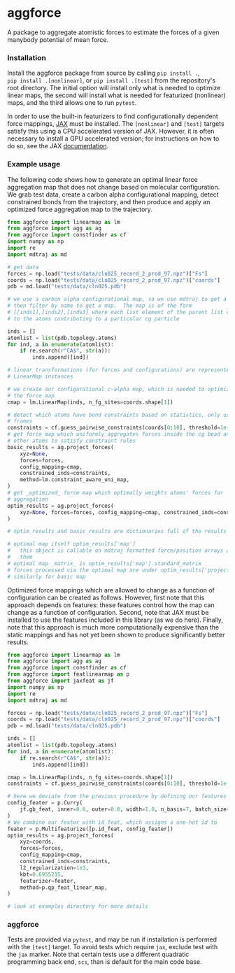 # aggforce

A package to aggregate atomistic forces to estimate the forces of a given
manybody potential of mean force. 

### Installation

Install the aggforce package from source by calling `pip install .`,  
`pip install .[nonlinear]`, or `pip install .[test]` from the 
repository's root directory. The initial option will install only what is 
needed to optimize linear maps, the second will install what is needed for 
featurized (nonlinear) maps, and the third allows one to run `pytest`.

In order to use the built-in featurizers to find configurationally dependent
force mappings, [JAX](https://github.com/google/jax) must be installed. 
The `[nonlinear]` and `[test]` targets satisfy this using a CPU accelerated 
version of JAX.  However, it is often necessary to install a GPU 
accelerated version; for instructions on how to do so, see the JAX 
[documentation](https://github.com/google/jax).

### Example usage

The following code shows how to generate an optimal linear force aggregation
map that does not change based on molecular configuration. We grab test data, 
create a carbon alpha configurational mapping, detect
constrained bonds from the trajectory, and then produce and apply an optimized
force aggregation map to the trajectory.

```python
from aggforce import linearmap as lm
from aggforce import agg as ag
from aggforce import constfinder as cf
import numpy as np
import re
import mdtraj as md

# get data
forces = np.load("tests/data/cln025_record_2_prod_97.npz")["Fs"]
coords = np.load("tests/data/cln025_record_2_prod_97.npz")["coords"]
pdb = md.load("tests/data/cln025.pdb")

# we use a carbon alpha configurational map, so we use mdtraj to get a topology an
# then filter by name to get a map.  The map is of the form
# [[inds1],[inds2],[inds3] where each list element of the parent list corresponds
# to the atoms contributing to a particular cg particle

inds = []
atomlist = list(pdb.topology.atoms)
for ind, a in enumerate(atomlist):
    if re.search(r"CA$", str(a)):
        inds.append([ind])

# linear transformations (for forces and configurations) are represented by 
# LinearMap instances

# we create our configurational c-alpha map, which is needed to optimize
# the force map
cmap = lm.LinearMap(inds, n_fg_sites=coords.shape[1])

# detect which atoms have bond constraints based on statistics, only use 10
# frames
constraints = cf.guess_pairwise_constraints(coords[0:10], threshold=1e-3)
# get force map which uniformly aggregates forces inside the cg bead and adds
# other atoms to satisfy constraint rules
basic_results = ag.project_forces(
    xyz=None,
    forces=forces,
    config_mapping=cmap,
    constrained_inds=constraints,
    method=lm.constraint_aware_uni_map,
)
# get _optimized_ force map which optimally weights atoms' forces for
# aggregation
optim_results = ag.project_forces(
    xyz=None, forces=forces, config_mapping=cmap, constrained_inds=constraints
)

# optim_results and basic_results are dictionaries full of the results

# optimal map itself optim_results['map']
#   this object is callable on mdtraj formatted force/position arrays and maps
#   them
# optimal map _matrix_ is optim_results['map'].standard_matrix
# forces processed via the optimal map are under optim_results['project_forces']
# similarly for basic map
```

Optimized force mappings which are allowed to change as a function of
configuration can be created as follows. However, first note that this approach
depends on features: these features control how the map can change as a function
of configuration.  Second, note that JAX must be installed to use the features
included in this library (as we do here). Finally, note that this approach is
much more computationally expensive than the static mappings and has not yet
been shown to produce significantly better results.

```python
from aggforce import linearmap as lm
from aggforce import agg as ag
from aggforce import constfinder as cf
from aggforce import featlinearmap as p
from aggforce import jaxfeat as jf
import numpy as np
import re
import mdtraj as md

forces = np.load("tests/data/cln025_record_2_prod_97.npz")["Fs"]
coords = np.load("tests/data/cln025_record_2_prod_97.npz")["coords"]
pdb = md.load("tests/data/cln025.pdb")

inds = []
atomlist = list(pdb.topology.atoms)
for ind, a in enumerate(atomlist):
    if re.search(r"CA$", str(a)):
        inds.append([ind])

cmap = lm.LinearMap(inds, n_fg_sites=coords.shape[1])
constraints = cf.guess_pairwise_constraints(coords[0:10], threshold=1e-3)

# here we deviate from the previous procedure by defining our features
config_feater = p.Curry(
    jf.gb_feat, inner=0.0, outer=8.0, width=1.0, n_basis=7, batch_size=1000, lazy=True
)
# We combine our feater with id_feat, which assigns a one-hot id to 
feater = p.Multifeaturize([p.id_feat, config_feater])
optim_results = ag.project_forces(
    xyz=coords,
    forces=forces,
    config_mapping=cmap,
    constrained_inds=constraints,
    l2_regularization=1e3,
    kbt=0.6955215,
    featurizer=feater,
    method=p.qp_feat_linear_map,
)

# look at examples directory for more details
```

### aggforce

Tests are provided via `pytest`, and may be run if installation is performed with the 
`[test]` target. To avoid tests which require `jax`, exclude test with the `jax` marker. 
Note that certain tests use a different quadratic programming back end, `scs`, than 
is default for the main code base.
